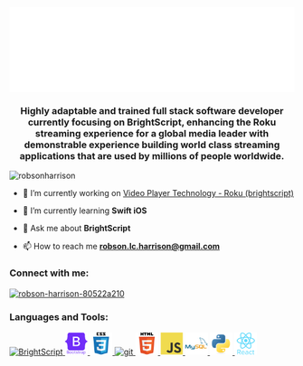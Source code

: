 <img align="center" src="headerGraphic.svg" width="1000" height="150" alt="Robson Harrison">

<h3 align="center">Highly adaptable and trained full stack software developer currently focusing on BrightScript, enhancing the Roku streaming experience for a global media leader with demonstrable experience building world class streaming applications that are used by millions of people worldwide.</h3>

<p align="left"> <img src="https://komarev.com/ghpvc/?username=robsonharrison&label=Profile%20views&color=0e75b6&style=flat" alt="robsonharrison" /> </p>

- 🔭 I’m currently working on [Video Player Technology - Roku (brightscript)](www.Sky.com)

- 🌱 I’m currently learning **Swift iOS**

- 💬 Ask me about **BrightScript**

- 📫 How to reach me **<robson.lc.harrison@gmail.com>**

<h3 align="left">Connect with me:</h3>
<p align="left">
<a href="https://linkedin.com/in/robson-harrison-80522a210" target="blank"><img align="center" src="https://raw.githubusercontent.com/rahuldkjain/github-profile-readme-generator/master/src/images/icons/Social/linked-in-alt.svg" alt="robson-harrison-80522a210" height="30" width="40" /></a>
</p>

<h3 align="left">Languages and Tools:</h3>
<p align="left"> <a href="https://developer.roku.com/en-gb/develop" target="_blank" rel="noreferrer"> <img
        src="https://image.roku.com/bWFya2V0aW5n/roku-logo.png"alt="BrightScript" width="134.42" height="40" /> </a><a href="https://getbootstrap.com" target="_blank" rel="noreferrer"> <img src="https://raw.githubusercontent.com/devicons/devicon/master/icons/bootstrap/bootstrap-plain-wordmark.svg" alt="bootstrap" width="40" height="40"/> </a> <a href="https://www.w3schools.com/css/" target="_blank" rel="noreferrer"> <img src="https://raw.githubusercontent.com/devicons/devicon/master/icons/css3/css3-original-wordmark.svg" alt="css3" width="40" height="40"/> </a> <a href="https://git-scm.com/" target="_blank" rel="noreferrer"> <img src="https://www.vectorlogo.zone/logos/git-scm/git-scm-icon.svg" alt="git" width="40" height="40"/> </a> <a href="https://www.w3.org/html/" target="_blank" rel="noreferrer"> <img src="https://raw.githubusercontent.com/devicons/devicon/master/icons/html5/html5-original-wordmark.svg" alt="html5" width="40" height="40"/> </a> <a href="https://developer.mozilla.org/en-US/docs/Web/JavaScript" target="_blank" rel="noreferrer"> <img src="https://raw.githubusercontent.com/devicons/devicon/master/icons/javascript/javascript-original.svg" alt="javascript" width="40" height="40"/> </a> <a href="https://www.mysql.com/" target="_blank" rel="noreferrer"> <img src="https://raw.githubusercontent.com/devicons/devicon/master/icons/mysql/mysql-original-wordmark.svg" alt="mysql" width="40" height="40"/> </a> <a href="https://www.python.org" target="_blank" rel="noreferrer"> <img src="https://raw.githubusercontent.com/devicons/devicon/master/icons/python/python-original.svg" alt="python" width="40" height="40"/> </a> <a href="https://reactjs.org/" target="_blank" rel="noreferrer"> <img src="https://raw.githubusercontent.com/devicons/devicon/master/icons/react/react-original-wordmark.svg" alt="react" width="40" height="40"/> </a> </p>
